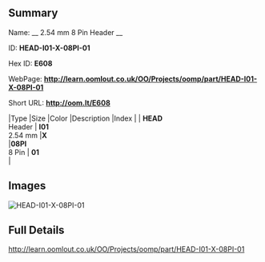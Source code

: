 

## Summary
 
Name: __ 2.54 mm 8 Pin Header __

ID: __HEAD-I01-X-08PI-01__

Hex ID: __E608__

WebPage: __http://learn.oomlout.co.uk/OO/Projects/oomp/part/HEAD-I01-X-08PI-01__

Short URL: __http://oom.lt/E608__


|Type   |Size   |Color   |Description   |Index   |
| __HEAD__ <br>Header  | __I01__<br>2.54 mm   |__X__<br>    |__08PI__<br>8 Pin    | __01__<br>  |


## Images
![HEAD-I01-X-08PI-01](http://oomlout.com/oomp-gen/parts/HEAD-I01-X-08PI-01/HEAD-I01-X-08PI-01_420.jpg)

## Full Details

 http://learn.oomlout.co.uk/OO/Projects/oomp/part/HEAD-I01-X-08PI-01

